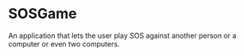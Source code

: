 # SOSGame
An application that lets the user play SOS against another person or a computer or even two computers. 
